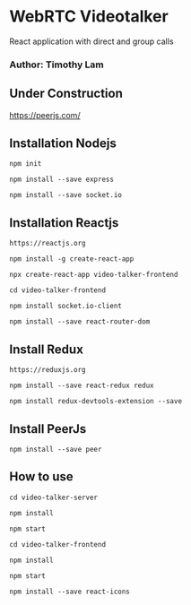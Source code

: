 # WebRTC Videotalker
 React application with direct and group calls

 ### Author: Timothy Lam

 ## Under Construction

 https://peerjs.com/

## Installation Nodejs

```
npm init
```

```
npm install --save express
```

```
npm install --save socket.io
```

## Installation Reactjs

```
https://reactjs.org
```

```
npm install -g create-react-app    
```

```
npx create-react-app video-talker-frontend
```

```
cd video-talker-frontend
```

```
npm install socket.io-client
```

```
npm install --save react-router-dom
```

## Install Redux
```
https://reduxjs.org
```
```
npm install --save react-redux redux
```
```
npm install redux-devtools-extension --save
```

## Install PeerJs

```
npm install --save peer
```

## How to use

```
cd video-talker-server
```

```
npm install
```

```
npm start
```

```
cd video-talker-frontend
```

```
npm install
```

```
npm start
```

```
npm install --save react-icons
```
